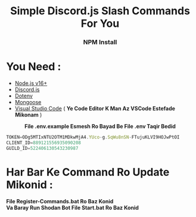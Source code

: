 <div align="center">

 # Simple Discord.js Slash Commands For You
</div>

<div align="center">
<h3 style="rajdhani">    NPM Install    </h3>
</div>

# You Need : 
* [Node.js v16+](https://nodejs.org/en/download/releases/)
* [Discord.js](https://www.npmjs.com/package/discord.js)
* [Dotenv](https://www.npmjs.com/package/dotenv)
* [Mongoose](https://www.npmjs.com/package/mongoose)
* [Visual Studio Code](https://code.visualstudio.com/download) (  **Ye Code Editor K  Man Az VSCode Estefade Mikonam**  )



<div  align="center">

 <b> File .env.example Esmesh Ro Bayad Be File .env Taqir Bedid </b>
 </div>



<div dir="ltr">

```javascript
TOKEN=ODg5MTIxNTU2OTM1MDkwMjA4.YUco-g.SqWu8nSN-FTujuKLVI9HOJwPtOI
CLIENT_ID=889121556935090208
GUILD_ID=522406130543230987
```

</div>

# Har Bar Ke Command Ro Update Mikonid :
<div> <b> File Register-Commands.bat Ro Baz Konid </b> </div>
<div> <b> Va Baray Run Shodan Bot File Start.bat Ro Baz Konid </b> </div>
